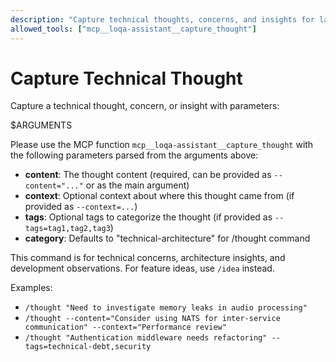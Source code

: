 ```yaml
---
description: "Capture technical thoughts, concerns, and insights for later processing"
allowed_tools: ["mcp__loqa-assistant__capture_thought"]
---
```


# Capture Technical Thought

Capture a technical thought, concern, or insight with parameters:

$ARGUMENTS

Please use the MCP function `mcp__loqa-assistant__capture_thought` with the following parameters parsed from the arguments above:

- **content**: The thought content (required, can be provided as `--content="..."` or as the main argument)
- **context**: Optional context about where this thought came from (if provided as `--context=...`)
- **tags**: Optional tags to categorize the thought (if provided as `--tags=tag1,tag2,tag3`)
- **category**: Defaults to "technical-architecture" for /thought command

This command is for technical concerns, architecture insights, and development observations. For feature ideas, use `/idea` instead.

Examples:
- `/thought "Need to investigate memory leaks in audio processing"`
- `/thought --content="Consider using NATS for inter-service communication" --context="Performance review"`
- `/thought "Authentication middleware needs refactoring" --tags=technical-debt,security`